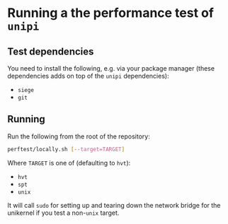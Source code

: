 
# Running a the performance test of `unipi` 

## Test dependencies

You need to install the following, e.g. via your package manager (these dependencies adds on top of the `unipi` dependencies):
* `siege` 
* `git`

## Running

Run the following from the root of the repository:
```bash
perftest/locally.sh [--target=TARGET]
```

Where `TARGET` is one of (defaulting to `hvt`):
* `hvt`
* `spt`
* `unix`

It will call `sudo` for setting up and tearing down the network bridge for the unikernel if you test a non-`unix` target.


